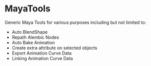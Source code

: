 # MayaTools

Generic Maya Tools for various purposes including but not limited to:

- Auto BlendShape
- Repath Alembic Nodes
- Auto Bake Animation
- Create extra attribute on selected objects
- Export Animation Curve Data
- Linking Animation Curve Data



